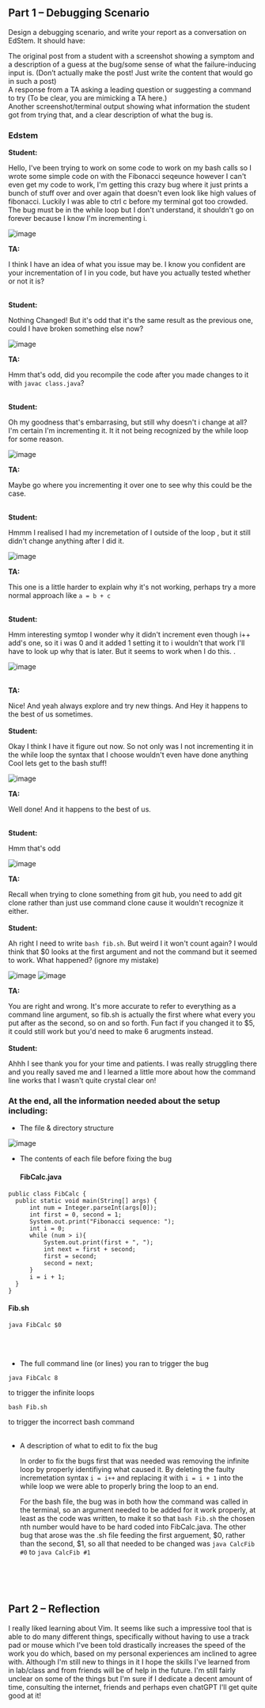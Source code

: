 ## Part 1 – Debugging Scenario<br>
Design a debugging scenario, and write your report as a conversation on EdStem. It should have:<br>

The original post from a student with a screenshot showing a symptom and a description of a guess at the bug/some sense of what the failure-inducing input is. (Don’t actually make the post! Just write the content that would go in such a post)<br>
A response from a TA asking a leading question or suggesting a command to try (To be clear, you are mimicking a TA here.)<br>
Another screenshot/terminal output showing what information the student got from trying that, and a clear description of what the bug is.<br>

### Edstem 

**Student:** 

Hello, I've been trying to work on some code to work on my bash calls so I wrote some simple code on with the Fibonacci seqeunce however I can't even get my code to work, I'm getting this crazy bug where it just prints a bunch of stuff over and over again that doesn't even look like high values of fibonacci. Luckily I was able to ctrl c before my terminal got too crowded. The bug must be in the while loop but I don't understand, it shouldn't go on forever because I know I'm incrementing i. <br>

![image](https://github.com/weloniheu/cse15l-lab-report/assets/115903567/653ef609-93e6-4011-8d68-3a19c5162443)

**TA:** 

I think I have an idea of what you issue may be. I know you confident are your incrementation of I in you code, but have you actually tested whether or not it is?<br><br>

**Student:** 

Nothing Changed! But it's odd that it's the same result as the previous one, could I have broken something else now?

![image](https://github.com/weloniheu/cse15l-lab-report/assets/115903567/f3c6c2d6-25b0-4a78-81f7-e9b7de25199b)

**TA:** 

Hmm that's odd, did you recompile the code after you made changes to it with ```javac class.java```?<br><br>

**Student:** 

Oh my goodness that's embarrasing, but still why doesn't i change at all? I'm certain I'm incrementing it. It it not being recognized by the while loop for some reason.

![image](https://github.com/weloniheu/cse15l-lab-report/assets/115903567/e0b5970f-95d2-439a-9c61-e62aba6dd319)

**TA:** 

Maybe go where you incrementing it over one to see why this could be the case.<br><br>


**Student:** 

Hmmm I realised I had my incremetation of I outside of the loop , but it still didn't change anything after I did it.

![image](https://github.com/weloniheu/cse15l-lab-report/assets/115903567/c8930979-0156-44e1-834d-5e0cb1a1eea7)

**TA:** 

This one is a little harder to explain why it's not working, perhaps try a more normal approach like ```a = b + c``` <br><br>

**Student:** 

Hmm interesting symtop I wonder why it didn't increment even though i++ add's one, so it i was 0 and it added 1 setting it to i wouldn't that work I'll have to look up why that is later. But it seems to work when I do this. . <br>

![image](https://github.com/weloniheu/cse15l-lab-report/assets/115903567/fe512cfc-48bf-4d68-9502-f18a4aaccd96) <br><br>

**TA:** 

Nice! And yeah always explore and try new things. And Hey it happens to the best of us sometimes.
<br><br>
**Student:** 

Okay I think I have it figure out now. So not only was I not incrementing it in the while loop the syntax that I choose wouldn't even have done anything Cool lets get to the bash stuff!

![image](https://github.com/weloniheu/cse15l-lab-report/assets/115903567/f246668d-ec45-4e93-b279-3d8381ebcf93)

**TA:** 

Well done! And it happens to the best of us. <br> <br>

**Student:** 

Hmm that's odd

![image](https://github.com/weloniheu/cse15l-lab-report/assets/115903567/a999976b-6f70-411e-8373-5aa80cd0a3bc)

**TA:** 

Recall when trying to clone something from git hub, you need to add git clone rather than just use command clone cause it wouldn't recognize it either.
<br><br>
**Student:** 

Ah right I need to write ```bash fib.sh```. But weird I it won't count again? I would think that $0 looks at the first argument and not the command but it seemed to work. What happened? (ignore my mistake)

![image](https://github.com/weloniheu/cse15l-lab-report/assets/115903567/dd436b57-51b4-4345-971c-b7763d61f1da)
![image](https://github.com/weloniheu/cse15l-lab-report/assets/115903567/8fbe8888-65e5-4a78-83d9-70f760117e85)

**TA:** 

You are right and wrong. It's more accurate to refer to everything as a command line argument, so fib.sh is actually the first where what every you put after as the second, so on and so forth. Fun fact if you changed it to $5, it could still work but you'd need to make 6 arugments instead.
<br><br>
**Student:** 

Ahhh I see thank you for your time and patients. I was really struggling there and you really saved me and I learned a little more about how the command line works that I wasn't quite crystal clear on!


### At the end, all the information needed about the setup including:
 - The file & directory structure

  ![image](https://github.com/weloniheu/cse15l-lab-report/assets/115903567/b3a36f6e-7b6e-4ed8-80dd-75a06c2600f9)<br>
  
 - The contents of each file before fixing the bug

   #### FibCalc.java
  ```
public class FibCalc {
    public static void main(String[] args) {
        int num = Integer.parseInt(args[0]);
        int first = 0, second = 1;
        System.out.print("Fibonacci sequence: ");
        int i = 0;
        while (num > i){
            System.out.print(first + ", ");
            int next = first + second;
            first = second;
            second = next;  
        }
        i = i + 1;
    }
}
  ```
  #### Fib.sh
  
  ```
  java FibCalc $0
  ```
  <br><br>
 - The full command line (or lines) you ran to trigger the bug

```
java FibCalc 8
```
to trigger the infinite loops

```
bash Fib.sh
```
to trigger the incorrect bash command
<br><br>

 - A description of what to edit to fix the bug

   In order to fix the bugs first that was needed was removing the infinite loop by properly identifiying what caused it. By deleting the faulty incremetation syntax ```i = i++``` and replacing it with ```i = i + 1``` into the while loop we were able to properly bring the loop to an end.
   
   For the bash file, the bug was in both how the command was called in the terminal, so an argument needed to be added for it work properly, at least as the code was written, to make it so that ```bash Fib.sh``` the chosen nth number would have to be hard coded into FibCalc.java. The other bug that arose was the .sh file feeding the first arguement, $0, rather than the second, $1, so all that needed to be changed was ```java CalcFib #0``` to ```java CalcFib #1```


<br><br><br>


## Part 2 – Reflection

I really liked learning about Vim. It seems like such a impressive tool that is able to do many different things, specifically without having to use a track pad or mouse which I've been told drastically increases the speed of the work you do which, based on my personal experiences am inclined to agree with. Although I'm still new to things in it I hope the skills I've learned from in lab/class and from friends will be of help in the future. I'm still fairly unclear on some of the things but I'm sure if I dedicate a decent amount of time, consulting the internet, friends and perhaps even chatGPT I'll get quite good at it!


